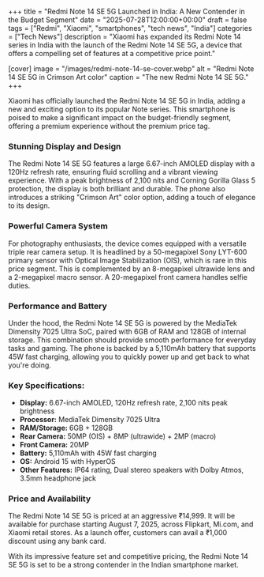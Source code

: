 +++
title = "Redmi Note 14 SE 5G Launched in India: A New Contender in the Budget Segment"
date = "2025-07-28T12:00:00+00:00"
draft = false
tags = ["Redmi", "Xiaomi", "smartphones", "tech news", "India"]
categories = ["Tech News"]
description = "Xiaomi has expanded its Redmi Note 14 series in India with the launch of the Redmi Note 14 SE 5G, a device that offers a compelling set of features at a competitive price point."

[cover]
  image = "/images/redmi-note-14-se-cover.webp"
  alt = "Redmi Note 14 SE 5G in Crimson Art color"
  caption = "The new Redmi Note 14 SE 5G."
+++

Xiaomi has officially launched the Redmi Note 14 SE 5G in India, adding a new and exciting option to its popular Note series. This smartphone is poised to make a significant impact on the budget-friendly segment, offering a premium experience without the premium price tag.

### Stunning Display and Design

The Redmi Note 14 SE 5G features a large 6.67-inch AMOLED display with a 120Hz refresh rate, ensuring fluid scrolling and a vibrant viewing experience. With a peak brightness of 2,100 nits and Corning Gorilla Glass 5 protection, the display is both brilliant and durable. The phone also introduces a striking "Crimson Art" color option, adding a touch of elegance to its design.

### Powerful Camera System

For photography enthusiasts, the device comes equipped with a versatile triple rear camera setup. It is headlined by a 50-megapixel Sony LYT-600 primary sensor with Optical Image Stabilization (OIS), which is rare in this price segment. This is complemented by an 8-megapixel ultrawide lens and a 2-megapixel macro sensor. A 20-megapixel front camera handles selfie duties.

### Performance and Battery

Under the hood, the Redmi Note 14 SE 5G is powered by the MediaTek Dimensity 7025 Ultra SoC, paired with 6GB of RAM and 128GB of internal storage. This combination should provide smooth performance for everyday tasks and gaming. The phone is backed by a 5,110mAh battery that supports 45W fast charging, allowing you to quickly power up and get back to what you're doing.

### Key Specifications:

*   **Display:** 6.67-inch AMOLED, 120Hz refresh rate, 2,100 nits peak brightness
*   **Processor:** MediaTek Dimensity 7025 Ultra
*   **RAM/Storage:** 6GB + 128GB
*   **Rear Camera:** 50MP (OIS) + 8MP (ultrawide) + 2MP (macro)
*   **Front Camera:** 20MP
*   **Battery:** 5,110mAh with 45W fast charging
*   **OS:** Android 15 with HyperOS
*   **Other Features:** IP64 rating, Dual stereo speakers with Dolby Atmos, 3.5mm headphone jack

### Price and Availability

The Redmi Note 14 SE 5G is priced at an aggressive ₹14,999. It will be available for purchase starting August 7, 2025, across Flipkart, Mi.com, and Xiaomi retail stores. As a launch offer, customers can avail a ₹1,000 discount using any bank card.

With its impressive feature set and competitive pricing, the Redmi Note 14 SE 5G is set to be a strong contender in the Indian smartphone market.
